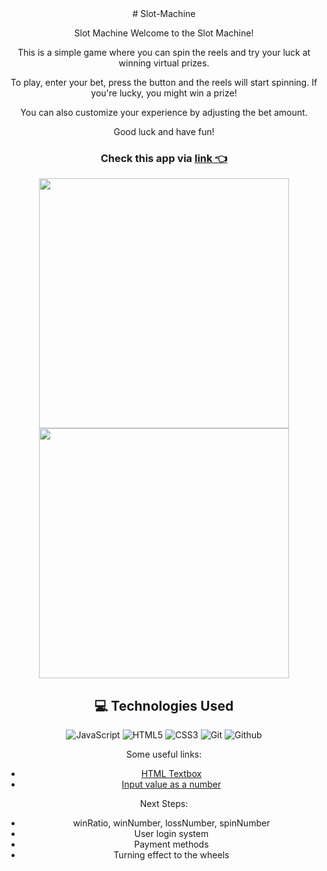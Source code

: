<div id="description" align="center"> 
# Slot-Machine

Slot Machine
Welcome to the Slot Machine!

This is a simple game where you can spin the reels and try your luck at winning virtual prizes.

To play, enter your bet, press the button and the reels will start spinning. If you're lucky, you might win a prize!

You can also customize your experience by adjusting the bet amount.

Good luck and have fun!

### Check this app via [link 👈](https://scaev.github.io/Slot-Machine/)

<div id="header" align="center">
  <img src="https://i.imgur.com/ZI9Nov1.png" width="400" height="400">
  <img src="https://i.imgur.com/WdLNFlk.png" width="400" height="400">
</div>

## :computer: Technologies Used
![JavaScript](https://img.shields.io/badge/-JavaScript-05122A?style=flat&logo=javascript)
![HTML5](https://img.shields.io/badge/-HTML5-05122A?style=flat&logo=html5)
![CSS3](https://img.shields.io/badge/-CSS-05122A?style=flat&logo=css3)
![Git](https://img.shields.io/badge/-Git-05122A?style=flat&logo=git)
![Github](https://img.shields.io/badge/-GitHub-05122A?style=flat&logo=github)


Some useful links:

- [HTML Textbox](https://blog.hubspot.com/website/html-text-box)
- [Input value as a number](https://blog.hubspot.com/website/html-text-box)

Next Steps:

- winRatio, winNumber, lossNumber, spinNumber
- User login system
- Payment methods
- Turning effect to the wheels
